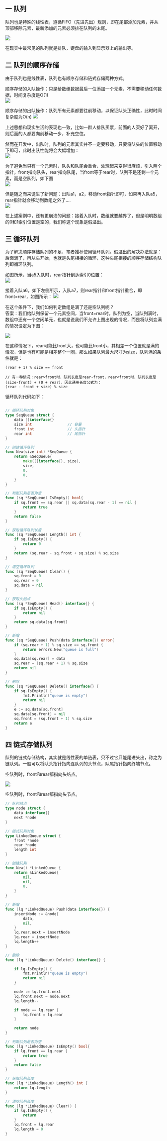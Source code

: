 ## 一 队列

队列也是特殊的线性表，遵循FIFO（先进先出）规则，即在尾部添加元素，并从顶部移除元素，最新添加的元素必须排在队列的末尾。  

![](../images/structure/queue-1.png)

在现实中最常见的队列就是排队，键盘的输入到显示器上的输出等。  

## 二 队列的顺序存储

由于队列也是线性表，队列也有顺序存储和链式存储两种方式。  

顺序存储的入队操作：只是给数组数据最后一位添加一个元素，不需要移动任何数据，时间复杂度是O(1)  
![](../images/structure/queue-2.png)  

顺序存储的出队操作：队列所有元素都要往前移动，以保证队头正确性，此时时间复杂度为O(n)
![](../images/structure/queue-3.png)  

上述思想和现实生活的表现也一致，比如一群人排队买票，前面的人买好了离开，则后面的人都要向前移动一步，补充空位。  

然而在开发中，出队时，队列的元素其实并不一定要移动，只要将队头的位置移动下即可，此时出队性能将会大幅增加：    
![](../images/structure/queue-4.png)   

为了避免当只有一个元素时，队头和队尾会重合，处理起来变得很麻烦，引入两个指针，front指向队头，rear指向队尾，当front等于rear时，队列不是还剩一个元素，而是空队列，如下图  
![](../images/structure/queue-5.png)  

但是随之而来诞生了新问题：出队a1，a2，移动front指针即可，如果再入队a5，rear指针就会移动到数组之外了....  
![](../images/structure/queue-6.png) 

在上述案例中，还有更崩溃的问题：接着入队时，数组就要越界了，但是明明数组的0和1索引位置是空的，我们称这个现象是假溢出。  

## 三 循环队列

为了解决顺序存储队列的不足，笔者推荐使用循环队列。假溢出的解决办法就是：后面满了，再从头开始，也就是头尾相接的循环，这种头尾相接的顺序存储结构队列即循环队列。  

如图所示，当a5入队时，rear指针到达索引0位置：  
![](../images/structure/queue-7.png) 

接着入队a6，如下左侧所示，入队a7，则rear指针和front指针重合，即front=rear，如图所示：
![](../images/structure/queue-8.png) 

在这个条件下，我们如何判定数组是满了还是空队列呢？  
答案：我们给队列保留一个元素空间，当front=rear时，队列为空，当队列满时，数组中还有一个空闲单元，也就是说我们不允许上图出现的情况，而是将队列变满的情况设定为下图：  

![](../images/structure/queue-9.png) 

在这种情况下，rear可能比front大，也可能比front小，其相差一个位置就是满的情况，但是也有可能是相差整个一圈，那么如果队列最大尺寸为size，队列满的条件就是：

```
(rear + 1) % size == front

// 有一种情况：rear>front时，队列长度是rear-front，rear<front时，队列长度是 (size-front) + (0 + rear)，因此通用长度公式为：
(rear - front + size) % size
```

循环队列代码如下：
```go

// 循环队列对象
type SeqQueue struct {
	data []interface{}
	size int				// 容量
	front int				// 头指针
	rear int 				// 尾指针
}

// 创建循环队列
func New(size int) *SeqQueue {
	return &SeqQueue{
		make([]interface{}, size),
		size,
		0,
		0,
	}
}

// 判断队列是否为空
func (sq *SeqQueue) IsEmpty() bool{
	if sq.front == sq.rear || sq.data[sq.rear - 1] == nil {
		return true
	}
	return false
}

// 获取循环队列长度
func (sq *SeqQueue) Length() int {
	if sq.IsEmpty() {
		return 0
	}
	return (sq.rear - sq.front + sq.size) % sq.size
}

// 清空循环队列
func (sq *SeqQueue) Clear() {
	sq.front = 0
	sq.rear = 0
	sq.data = nil
}

// 获取头结点
func (sq *SeqQueue) Head() interface{} {
	if sq.IsEmpty() {
		return nil
	}
	return sq.data[sq.front]
}

// 新增
func (sq *SeqQueue) Push(data interface{}) error{
	if (sq.rear + 1) % sq.size == sq.front {
		return errors.New("queue is full")
	}
	sq.data[sq.rear] = data
	sq.rear = (sq.rear + 1) % sq.size
	return nil
}

// 删除
func (sq *SeqQueue) Delete() interface{} {
	if sq.IsEmpty() {
		fmt.Println("queue is empty")
		return nil
	}
	e := sq.data[sq.front]
	sq.data[sq.front] = nil
	sq.front = (sq.front + 1) % sq.size
	return e
}
```

## 四 链式存储队列

队列的链式存储结构，其实就是线性表的单链表，只不过它只能尾进头出，称之为链队列。一般可以将队头指针指向连队列的头节点，队尾指针指向终端节点。  

空队列时，front和rear都指向头结点。  

![](../images/structure/queue-y.png)

空队列时，front和rear都指向头节点。  

```go
// 队列结点
type node struct {
	data interface{}
	next *node
}

// 链式队列对象
type LinkedQueue struct {
	front *node
	rear *node
	length int
}

// 创建队列
func New() *LinkedQueue {
	return &LinkedQueue{
		nil,
		nil,
		0,
	}
}

// 新增
func (lq *LinkedQueue) Push(data interface{}) {
	insertNode := &node{
		data,
		nil,
	}
	lq.rear.next = insertNode
	lq.rear = insertNode
	lq.length++
}

// 删除
func (lq *LinkedQueue) Delete() interface{} {

	if lq.IsEmpty() {
		fmt.Println("queue is empty")
		return nil
	}

	node := lq.front.next
	lq.front.next = node.next
	lq.length--

	if node == lq.rear {
		lq.front = lq.rear
	}

	return node
}

// 判断队列是否为空
func (lq *LinkedQueue) IsEmpty() bool{
	if lq.front == lq.rear {
		return true
	}
	return false
}

// 获取队列长度
func (lq *LinkedQueue) Length() int {
	return lq.length
}

// 清空队列长度
func (lq *LinkedQueue) Clear() {
	if lq.IsEmpty() {
		return
	}
	lq.front = lq.rear
	lq.length = 0
}
```